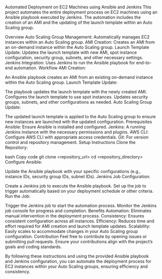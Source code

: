 Automated Deployment on EC2 Machines using Ansible and Jenkins
This project automates the entire deployment process on EC2 machines using an Ansible playbook executed by Jenkins. The automation includes the creation of an AMI and the updating of the launch template within an Auto Scaling group.

Overview
Auto Scaling Group Management: Automatically manages EC2 instances within an Auto Scaling group.
AMI Creation: Creates an AMI from an on-demand instance within the Auto Scaling group.
Launch Template Update: Updates the launch template with new AMI, spot instance configuration, security group, subnets, and other necessary settings.
Jenkins Integration: Uses Jenkins to run the Ansible playbook for end-to-end automation.
Workflow
AMI Creation:

An Ansible playbook creates an AMI from an existing on-demand instance within the Auto Scaling group.
Launch Template Update:

The playbook updates the launch template with the newly created AMI.
Configures the launch template to use spot instances.
Updates security groups, subnets, and other configurations as needed.
Auto Scaling Group Update:

The updated launch template is applied to the Auto Scaling group to ensure new instances are launched with the updated configuration.
Prerequisites
Ansible: Ensure Ansible is installed and configured.
Jenkins: A running Jenkins instance with the necessary permissions and plugins.
AWS CLI: Configure AWS CLI with appropriate access credentials.
Git: For version control and repository management.
Setup Instructions
Clone the Repository:

bash
Copy code
git clone <repository_url>
cd <repository_directory>
Configure Ansible:

Update the Ansible playbook with your specific configurations (e.g., instance IDs, security group IDs, subnet IDs).
Jenkins Job Configuration:

Create a Jenkins job to execute the Ansible playbook.
Set up the job to trigger automatically based on your deployment schedule or other criteria.
Run the Job:

Trigger the Jenkins job to start the automation process.
Monitor the Jenkins job console for progress and completion.
Benefits
Automation: Eliminates manual intervention in the deployment process.
Consistency: Ensures consistent configuration across all instances.
Efficiency: Reduces time and effort required for AMI creation and launch template updates.
Scalability: Easily scales to accommodate changes in your Auto Scaling group configuration.
Contribution
Feel free to contribute by opening issues or submitting pull requests. Ensure your contributions align with the project’s goals and coding standards.

By following these instructions and using the provided Ansible playbook and Jenkins configuration, you can automate the deployment process for EC2 instances within your Auto Scaling groups, ensuring efficiency and consistency.
